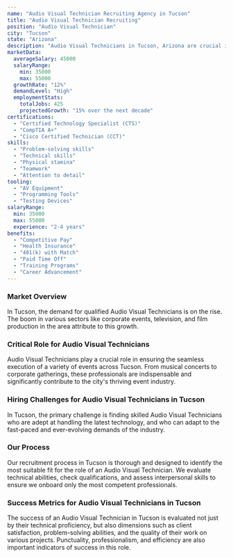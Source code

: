 ```yaml
---
name: "Audio Visual Technician Recruiting Agency in Tucson"
title: "Audio Visual Technician Recruiting"
position: "Audio Visual Technician"
city: "Tucson"
state: "Arizona"
description: "Audio Visual Technicians in Tucson, Arizona are crucial in the event industry, handling the technical aspects of sound, light, and video production."
marketData:
  averageSalary: 45000
  salaryRange:
    min: 35000
    max: 55000
  growthRate: "12%"
  demandLevel: "High"
  employmentStats:
    totalJobs: 425
    projectedGrowth: "15% over the next decade"
certifications:
  - "Certified Technology Specialist (CTS)"
  - "CompTIA A+"
  - "Cisco Certified Technician (CCT)"
skills:
  - "Problem-solving skills"
  - "Technical skills"
  - "Physical stamina"
  - "Teamwork"
  - "Attention to detail"
tooling:
  - "AV Equipment"
  - "Programming Tools"
  - "Testing Devices"
salaryRange:
  min: 35000
  max: 55000
  experience: "2-4 years"
benefits:
  - "Competitive Pay"
  - "Health Insurance"
  - "401(k) with Match"
  - "Paid Time Off"
  - "Training Programs"
  - "Career Advancement"
---
```


### Market Overview
In Tucson, the demand for qualified Audio Visual Technicians is on the rise. The boom in various sectors like corporate events, television, and film production in the area attribute to this growth.

### Critical Role for Audio Visual Technicians
Audio Visual Technicians play a crucial role in ensuring the seamless execution of a variety of events across Tucson. From musical concerts to corporate gatherings, these professionals are indispensable and significantly contribute to the city's thriving event industry.

### Hiring Challenges for Audio Visual Technicians in Tucson
In Tucson, the primary challenge is finding skilled Audio Visual Technicians who are adept at handling the latest technology, and who can adapt to the fast-paced and ever-evolving demands of the industry.

### Our Process
Our recruitment process in Tucson is thorough and designed to identify the most suitable fit for the role of an Audio Visual Technician. We evaluate technical abilities, check qualifications, and assess interpersonal skills to ensure we onboard only the most competent professionals.

### Success Metrics for Audio Visual Technicians in Tucson
The success of an Audio Visual Technician in Tucson is evaluated not just by their technical proficiency, but also dimensions such as client satisfaction, problem-solving abilities, and the quality of their work on various projects. Punctuality, professionalism, and efficiency are also important indicators of success in this role.